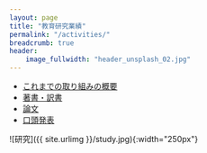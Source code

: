 ```yaml
---
layout: page
title: "教育研究業績"
permalink: "/activities/"
breadcrumb: true
header:
    image_fullwidth: "header_unsplash_02.jpg"
---
```


* [これまでの取り組みの概要](summaries/)
* [著書・訳書](books/)
* [論文](articles/)
* [口頭発表](oral-presentations/)

![研究]({{ site.urlimg }}/study.jpg){:width="250px"}
